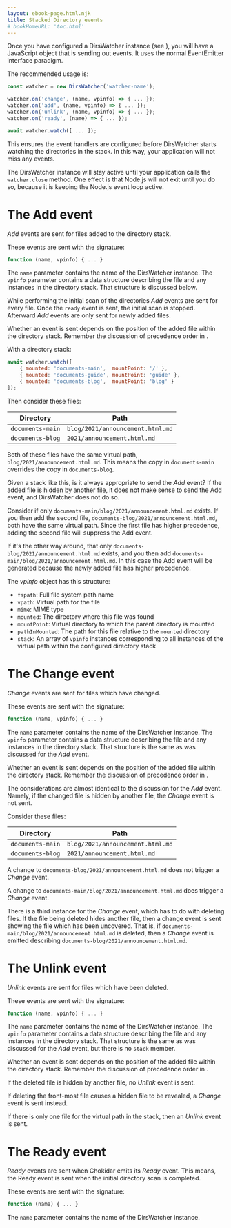 ```yaml
---
layout: ebook-page.html.njk
title: Stacked Directory events
# bookHomeURL: 'toc.html'
---
```


Once you have configured a DirsWatcher instance (see [](configuration.html)), you will have a JavaScript object that is sending out events.  It uses the normal EventEmitter interface paradigm.

The recommended usage is:

```js
const watcher = new DirsWatcher('watcher-name');

watcher.on('change', (name, vpinfo) => { ... });
watcher.on('add', (name, vpinfo) => { ... });
watcher.on('unlink', (name, vpinfo) => { ... });
watcher.on('ready', (name) => { ... });

await watcher.watch([ ... ]);
```

This ensures the event handlers are configured before DirsWatcher starts watching the directories in the stack.  In this way, your application will not miss any events.

The DirsWatcher instance will stay active until your application calls the `watcher.close` method.  One effect is that Node.js will not exit until you do so, because it is keeping the Node.js event loop active.

# The Add event

_Add_ events are sent for files added to the directory stack.

These events are sent with the signature:

```js
function (name, vpinfo) { ... }
```

The `name` parameter contains the name of the DirsWatcher instance.  The `vpinfo` parameter contains a data structure describing the file and any instances in the directory stack.  That structure is discussed below.

While performing the initial scan of the directories _Add_ events are sent for every file.  Once the `ready` event is sent, the initial scan is stopped.  Afterward _Add_ events are only sent for newly added files.

Whether an event is sent depends on the position of the added file within the directory stack.  Remember the discussion of precedence order in [](index.html).

With a directory stack:

```js
await watcher.watch([
    { mounted: 'documents-main',  mountPoint: '/' },
    { mounted: 'documents-guide', mountPoint: 'guide' },
    { mounted: 'documents-blog',  mountPoint: 'blog' }
]);
```

Then consider these files:

Directory        | Path 
-----------------|------
`documents-main` | `blog/2021/announcement.html.md`
`documents-blog` | `2021/announcement.html.md`

Both of these files have the same virtual path, `blog/2021/announcement.html.md`.  This means the copy in `documents-main` overrides the copy in `documents-blog`.

Given a stack like this, is it always appropriate to send the _Add_ event?  If the added file is hidden by another file, it does not make sense to send the Add event, and DirsWatcher does not do so.

Consider if only `documents-main/blog/2021/announcement.html.md` exists.  If you then add the second file, `documents-blog/2021/announcement.html.md`, both have the same virtual path.  Since the first file has higher precedence, adding the second file will suppress the Add event.

If it's the other way around, that only `documents-blog/2021/announcement.html.md` exists, and you then add `documents-main/blog/2021/announcement.html.md`.  In this case the Add event will be generated because the newly added file has higher precedence.

The _vpinfo_ object has this structure:

* `fspath`: Full file system path name
* `vpath`: Virtual path for the file
* `mime`: MIME type
* `mounted`: The directory where this file was found
* `mountPoint`: Virtual directory to which the parent directory is mounted
* `pathInMounted`: The path for this file relative to the `mounted` directory
* `stack`: An array of `vpinfo` instances corresponding to all instances of the virtual path within the configured directory stack


# The Change event

_Change_ events are sent for files which have changed.

These events are sent with the signature:

```js
function (name, vpinfo) { ... }
```

The `name` parameter contains the name of the DirsWatcher instance.  The `vpinfo` parameter contains a data structure describing the file and any instances in the directory stack.  That structure is the same as was discussed for the _Add_ event.

Whether an event is sent depends on the position of the added file within the directory stack.  Remember the discussion of precedence order in [](index.html).

The considerations are almost identical to the discussion for the _Add_ event.  Namely, if the changed file is hidden by another file, the _Change_ event is not sent.

Consider these files:

Directory        | Path 
-----------------|------
`documents-main` | `blog/2021/announcement.html.md`
`documents-blog` | `2021/announcement.html.md`

A change to `documents-blog/2021/announcement.html.md` does not trigger a _Change_ event.

A change to `documents-main/blog/2021/announcement.html.md` does trigger a _Change_ event.

There is a third instance for the _Change_ event, which has to do with deleting files.  If the file being deleted hides another file, then a change event is sent showing the file which has been uncovered.  That is, if `documents-main/blog/2021/announcement.html.md` is deleted, then a _Change_ event is emitted describing `documents-blog/2021/announcement.html.md`.

# The Unlink event

_Unlink_ events are sent for files which have been deleted.

These events are sent with the signature:

```js
function (name, vpinfo) { ... }
```

The `name` parameter contains the name of the DirsWatcher instance.  The `vpinfo` parameter contains a data structure describing the file and any instances in the directory stack.  That structure is the same as was discussed for the _Add_ event, but there is no `stack` member.

Whether an event is sent depends on the position of the added file within the directory stack.  Remember the discussion of precedence order in [](index.html).

If the deleted file is hidden by another file, no _Unlink_ event is sent.

If deleting the front-most file causes a hidden file to be revealed, a _Change_ event is sent instead.

If there is only one file for the virtual path in the stack, then an _Unlink_ event is sent.

# The Ready event

_Ready_ events are sent when Chokidar emits its _Ready_ event.  This means, the Ready event is sent when the initial directory scan is completed.

These events are sent with the signature:

```js
function (name) { ... }
```

The `name` parameter contains the name of the DirsWatcher instance. 







